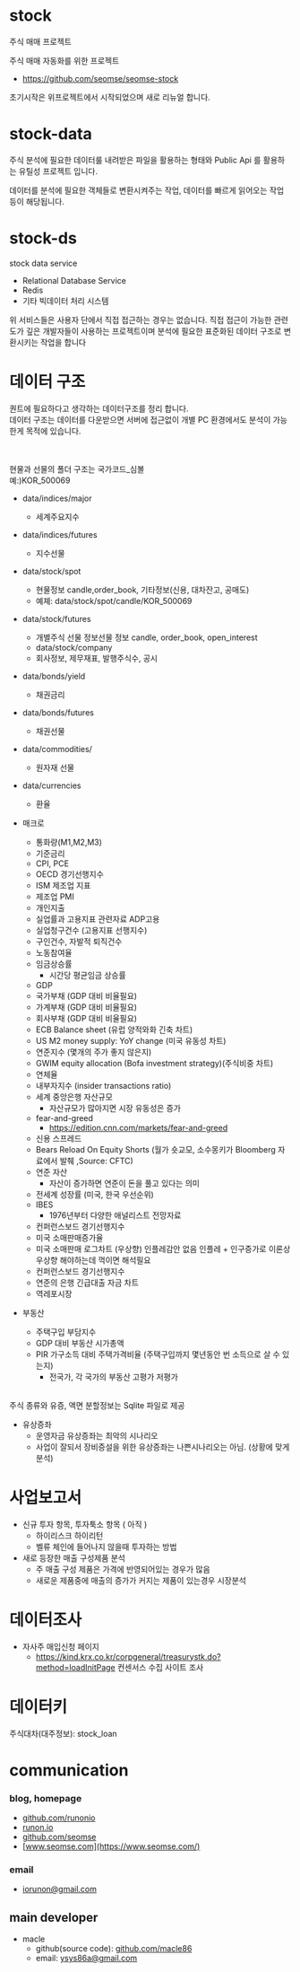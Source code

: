 # stock
주식 매매 프로젝트

주식 매매 자동화를 위한 프로젝트

- https://github.com/seomse/seomse-stock

초기시작은 위프로젝트에서 시작되었으며 새로 리뉴얼 합니다.

# stock-data

주식 분석에 필요한 데이터룰 내려받은 파일을 활용하는 형태와 Public Api 를 활용하는 유틸성 프로젝트 입니다.

데이터를 분석에 필요한 객체들로 변환시켜주는 작업, 데이터를 빠르게 읽어오는 작업 등이 해당됩니다.

# stock-ds
stock data service

- Relational Database Service
- Redis
- 기타 빅데이터 처리 시스템

위 서비스들은 사용자 단에서 직접 접근하는 경우는 없습니다. 직접 접근이 가능한 관련도가 깊은 개발자들이 사용하는 프로젝트이며 분석에 필요한 표준화된 데이터 구조로 변환시키는 작업을 합니다

# 데이터 구조

퀀트에 필요하다고 생각하는 데이터구조를 정리 합니다.
<br>
데이터 구조는 데이터를 다운받으면 서버에 접근없이 개별 PC 환경에서도 분석이 가능한게 목적에 있습니다.

<br><br>
현물과 선물의 폴더 구조는 국가코드_심볼
<br> 예:)KOR_500069

- data/indices/major
  - 세계주요지수
- data/indices/futures
  - 지수선물
- data/stock/spot
  - 현물정보 candle,order_book, 기타정보(신용, 대차잔고, 공매도)
  - 예졔: data/stock/spot/candle/KOR_500069
- data/stock/futures
  - 개별주식 선물 정보선물 정보 candle, order_book, open_interest 
  - data/stock/company
  - 회사정보, 제무재표, 발행주식수, 공시
- data/bonds/yield
  - 채권금리
- data/bonds/futures
  - 채권선물
- data/commodities/
  - 원자재 선물 
- data/currencies
  - 환율

- 매크로
  - 통화량(M1,M2,M3) 
  - 기준금리
  - CPI, PCE
  - OECD 경기선행지수
  - ISM 제조업 지표
  - 제조업 PMI
  - 개인지출
  - 실업률과 고용지표 관련자료 ADP고용
  - 실업청구건수 (고용지표 선행지수)
  - 구인건수, 자발적 퇴직건수
  - 노동참여율
  - 임금상승률
    - 시간당 평균임금 상승률 
  - GDP
  - 국가부채 (GDP 대비 비율필요)
  - 가계부채 (GDP 대비 비율필요)
  - 회사부채 (GDP 대비 비율필요)
  - ECB Balance sheet (유럽 양적와화 긴축 차트)
  - US M2 money supply: YoY change (미국 유동성 차트)
  - 연준지수 (몇개의 주가 좋지 않은지)
  - GWIM equity allocation  (Bofa investment strategy)(주식비중 차트)
  - 연체율
  - 내부자지수 (insider transactions ratio)
  - 세계 중앙은행 자산규모 
    - 자산규모가 많아지면 시장 유동성은 증가 
  - fear-and-greed 
    - https://edition.cnn.com/markets/fear-and-greed
  - 신용 스프레드
  - Bears Reload On Equity Shorts (월가 숏교모, 소수몽키가 Bloomberg 자료에서 발췌 ,Source: CFTC)
  - 연준 자산
    - 자산이 증가하면 연준이 돈을 풀고 있다는 의미 
  - 전세계 성장률 (미국, 한국 우선순위) 
  - IBES
    - 1976년부터 다양한 애널리스트 전망자료  
  - 컨퍼런스보드 경기선행지수 
  - 미국 소매판매증가율
  - 미국 소매판매 로그차트 (우상향) 인플레감안 없음 인플레 + 인구증가로 이론상 우상향 해야하는데 꺽이면 해석필요
  - 컨퍼런스보드 경기선행지수
  - 연준의 은행 긴급대출 자금 차트
  - 역레포시장

- 부동산
  - 주택구입 부담지수
  - GDP 대비 부동산 시가총액
  - PIR 가구소득 대비 주택가격비율 (주택구입까지 몇년동안 번 소득으로 살 수 있는지)
    - 전국가, 각 국가의 부동산 고평가 저평가  


<br>
주식 종류와 유증, 액면 분할정보는 Sqlite 파일로 제공

- 유상증좌
  - 운영자금 유상증좌는 최악의 시나리오
  - 사업이 잘되서 장비증설을 위한 유상증좌는 나쁜시나리오는 아님. (상황에 맞게 분석)

# 사업보고서
- 신규 투자 항목, 투자툭소 항목 ( 아직 )
  - 하이리스크 하이리턴
  - 벨류 체인에 들어나지 않을때 투자하는 방법
- 새로 등장한 매출 구성제품 분석
  - 주 매출 구성 제품은 가격에 반영되어있는 경우가 많음
  - 새로운 제품중에 매출의 증가가 커지는 제품이 있는경우 시장분석


# 데이터조사
- 자사주 매입신청 페이지
  - https://kind.krx.co.kr/corpgeneral/treasurystk.do?method=loadInitPage
컨센서스 수집 사이트 조사

# 데이터키
주식대차(대주정보): stock_loan

# communication
### blog, homepage
- [github.com/runonio](https://github.com/runonio)
- [runon.io](https://runon.io)
- [github.com/seomse](https://github.com/seomse)
- [www.seomse.com](https://www.seomse.com/)


### email
- iorunon@gmail.com

## main developer
- macle
  - github(source code): [github.com/macle86](https://github.com/macle86)
  - email: ysys86a@gmail.com